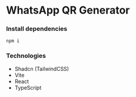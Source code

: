 # WhatsApp QR Generator

### Install dependencies
`npm i`

### Technologies
- Shadcn (TailwindCSS)
- Vite
- React
- TypeScript
